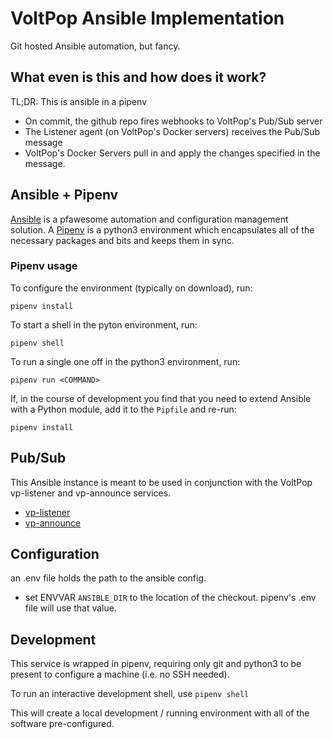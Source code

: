 # VoltPop Ansible Implementation

Git hosted Ansible automation, but fancy.

## What even is this and how does it work?

TL;DR: This is ansible in a pipenv

* On commit, the github repo fires webhooks to VoltPop's Pub/Sub server
* The Listener agent (on VoltPop's Docker servers) receives the Pub/Sub message
* VoltPop's Docker Servers pull in and apply the changes specified in the message.

## Ansible + Pipenv

[Ansible](https://docs.ansible.com/ansible/latest/user_guide/index.html#getting-started) is a pfawesome automation and configuration management solution. A [Pipenv](https://pipenv.pypa.io/en/latest/) is a python3 environment which encapsulates all of the necessary packages and bits and keeps them in sync.

### Pipenv usage

To configure the environment (typically on download), run:

`pipenv install`

To start a shell in the pyton environment, run:

`pipenv shell`

To run a single one off in the python3 environment, run:

`pipenv run <COMMAND>`

If, in the course of development you find that you need to extend Ansible with a Python module, add it to the `Pipfile` and re-run:

`pipenv install`

## Pub/Sub 

This Ansible instance is meant to be used in conjunction with the VoltPop vp-listener and vp-announce services.

* [vp-listener](https://github.com/voltpop/vp-listener)
* [vp-announce](https://github.com/voltpop/vp-announce)

## Configuration

an .env file holds the path to the ansible config.
* set ENVVAR `ANSIBLE_DIR` to the location of the checkout. pipenv's .env file will use that value.

## Development

This service is wrapped in pipenv, requiring only git and python3 to be present to configure a machine
(i.e. no SSH needed).

To run an interactive development shell, use `pipenv shell`

This will create a local development / running environment with all of the software pre-configured.

